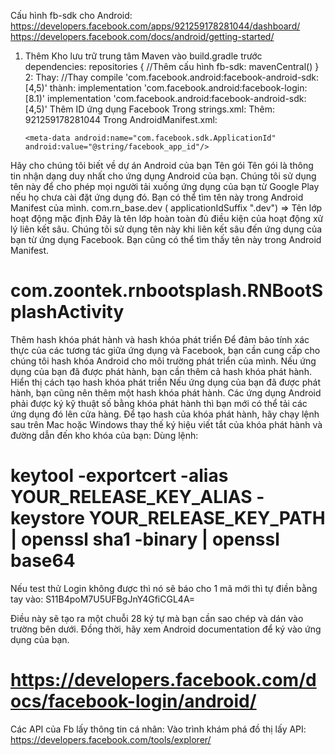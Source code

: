 Cấu hình fb-sdk cho Android:
https://developers.facebook.com/apps/921259178281044/dashboard/
https://developers.facebook.com/docs/android/getting-started/

1.  Thêm Kho lưu trữ trung tâm Maven vào build.gradle trước dependencies:
    repositories {
    //Thêm cấu hình fb-sdk:
    mavenCentral()
    }
    2: Thay:
    //Thay compile 'com.facebook.android:facebook-android-sdk:[4,5)' thành:
    implementation 'com.facebook.android:facebook-login:[8.1)'
    implementation 'com.facebook.android:facebook-android-sdk:[4,5)'
    Thêm ID ứng dụng Facebook
    Trong strings.xml:
    Thêm:
    <string name="facebook_app_id">921259178281044</string>
    Trong AndroidManifest.xml:
      <!--Thêm đoạn này để cấu hình FB-SDK: https://developers.facebook.com/quickstarts/921259178281044/?platform=android -->
        <meta-data android:name="com.facebook.sdk.ApplicationId" android:value="@string/facebook_app_id"/>

Hãy cho chúng tôi biết về dự án Android của bạn
Tên gói
Tên gói là thông tin nhận dạng duy nhất cho ứng dụng Android của bạn. Chúng tôi sử dụng tên này để cho phép mọi người tải xuống ứng dụng của bạn từ Google Play nếu họ chưa cài đặt ứng dụng đó. Bạn có thể tìm tên này trong Android Manifest của mình.
com.rn_base.dev ( applicationIdSuffix ".dev")
<activity android:name="com.zoontek.rnbootsplash.RNBootSplashActivity" android:theme="@style/BootTheme" android:launchMode="singleTask">
=>
Tên lớp hoạt động mặc định
Đây là tên lớp hoàn toàn đủ điều kiện của hoạt động xử lý liên kết sâu. Chúng tôi sử dụng tên này khi liên kết sâu đến ứng dụng của bạn từ ứng dụng Facebook. Bạn cũng có thể tìm thấy tên này trong Android Manifest.

# com.zoontek.rnbootsplash.RNBootSplashActivity

Thêm hash khóa phát hành và hash khóa phát triển
Để đảm bảo tính xác thực của các tương tác giữa ứng dụng và Facebook, bạn cần cung cấp cho chúng tôi hash khóa Android cho môi trường phát triển của mình. Nếu ứng dụng của bạn đã được phát hành, bạn cần thêm cả hash khóa phát hành.
Hiển thị cách tạo hash khóa phát triển
Nếu ứng dụng của bạn đã được phát hành, bạn cũng nên thêm một hash khóa phát hành.
Các ứng dụng Android phải được ký kỹ thuật số bằng khóa phát hành thì bạn mới có thể tải các ứng dụng đó lên cửa hàng. Để tạo hash của khóa phát hành, hãy chạy lệnh sau trên Mac hoặc Windows thay thế ký hiệu viết tắt của khóa phát hành và đường dẫn đến kho khóa của bạn:
Dùng lệnh:

# keytool -exportcert -alias YOUR_RELEASE_KEY_ALIAS -keystore YOUR_RELEASE_KEY_PATH | openssl sha1 -binary | openssl base64

Nếu test thử Login không được thì nó sẽ báo cho 1 mã mới thì tự điền bằng tay vào:
S11B4poM7U5UFBgJnY4GfiCGL4A=

Điều này sẽ tạo ra một chuỗi 28 ký tự mà bạn cần sao chép và dán vào trường bên dưới. Đồng thời, hãy xem Android documentation để ký vào ứng dụng của bạn.

# https://developers.facebook.com/docs/facebook-login/android/

Các API của Fb lấy thông tin cá nhân:
Vào trình khám phá đồ thị lấy API:
https://developers.facebook.com/tools/explorer/
